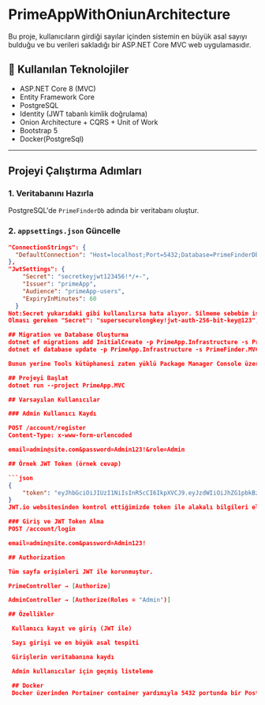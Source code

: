 ﻿# PrimeAppWithOniunArchitecture

Bu proje, kullanıcıların girdiği sayılar içinden sistemin en büyük asal sayıyı bulduğu ve bu verileri sakladığı bir ASP.NET Core MVC web uygulamasıdır.

## 🧱 Kullanılan Teknolojiler

- ASP.NET Core 8 (MVC)
- Entity Framework Core
- PostgreSQL
- Identity (JWT tabanlı kimlik doğrulama)
- Onion Architecture + CQRS + Unit of Work
- Bootstrap 5
- Docker(PostgreSql)

---

## Projeyi Çalıştırma Adımları

### 1. Veritabanını Hazırla
PostgreSQL'de `PrimeFinderDb` adında bir veritabanı oluştur.

### 2. `appsettings.json` Güncelle

```json
"ConnectionStrings": {
  "DefaultConnection": "Host=localhost;Port=5432;Database=PrimeFinderDb;Username=postgres;Password=123456"
},
"JwtSettings": {
    "Secret": "secretkeyjwt123456!*/+-",
    "Issuer": "primeApp",
    "Audience": "primeApp-users",
    "ExpiryInMinutes": 60
  }
Not:Secret yukarıdaki gibi kullanılırsa hata alıyor. Silmeme sebebim ise bu hatayı secret string değerini daha uzun yaparak, hatanın üstesinden geldiğimi hatırlamak amacıyla bu şekilde bıraktım.
Olması gereken "Secret": "supersecurelongkey!jwt-auth-256-bit-key@123",

## Migration ve Database Oluşturma
dotnet ef migrations add InitialCreate -p PrimeApp.Infrastructure -s PrimeFinder.MVC
dotnet ef database update -p PrimeApp.Infrastructure -s PrimeFinder.MVC

Bunun yerine Tools kütüphanesi zaten yüklü Package Manager Console üzerinden de yapılabilir ben oradan yapıyorum.

## Projeyi Başlat
dotnet run --project PrimeApp.MVC

## Varsayılan Kullanıcılar

### Admin Kullanıcı Kaydı

POST /account/register
Content-Type: x-www-form-urlencoded

email=admin@site.com&password=Admin123!&role=Admin

## Örnek JWT Token (örnek cevap)

```json
{
    "token": "eyJhbGciOiJIUzI1NiIsInR5cCI6IkpXVCJ9.eyJzdWIiOiJhZG1pbkBzaXRlLmNvbSIsImp0aSI6ImJhYTY4YjA1LTJjZDgtNDUwYS1iYmVmLTg1NDY1YzBjZGQ3NyIsImh0dHA6Ly9zY2hlbWFzLnhtbHNvYXAub3JnL3dzLzIwMDUvMDUvaWRlbnRpdHkvY2xhaW1zL25hbWVpZGVudGlmaWVyIjoiZGQ2YzhlYWItNjk0My00ZTZhLTg2MmQtZGQwOTJhMWIyM2Q5IiwiaHR0cDovL3NjaGVtYXMubWljcm9zb2Z0LmNvbS93cy8yMDA4LzA2L2lkZW50aXR5L2NsYWltcy9yb2xlIjoiQWRtaW4iLCJleHAiOjE3NDg4ODUzNTMsImlzcyI6InByaW1lQXBwIiwiYXVkIjoicHJpbWVBcHAtdXNlcnMifQ.GETsWcWRGmZfJ6Fh1EVJGNdFajhT_5YBafNpdBtWzpc"
}
JWT.io websitesinden kontrol ettiğimizde token ile alakalı bilgileri elde edebiliriz diye buraya bırakıyorum.

### Giriş ve JWT Token Alma
POST /account/login

email=admin@site.com&password=Admin123!

## Authorization

Tüm sayfa erişimleri JWT ile korunmuştur.

PrimeController → [Authorize]

AdminController → [Authorize(Roles = "Admin")]

## Özellikler

 Kullanıcı kayıt ve giriş (JWT ile)

 Sayı girişi ve en büyük asal tespiti

 Girişlerin veritabanına kaydı

 Admin kullanıcılar için geçmiş listeleme

 ## Docker
 Docker üzerinden Portainer container yardımıyla 5432 portunda bir Postgresql sunucusu oluşturdum. Kayıtlarımı oraya yaptım. Environment kullanımı yapmak şart yoksa hata alırsınız Örn. Username:postgres Password:123456
